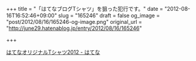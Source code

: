 +++
title = "「はてなブログTシャツ」を狙った犯行です。"
date = "2012-08-16T16:52:46+09:00"
slug = "165246"
draft = false
og_image = "post/2012/08/16/165246-og-image.png"
original_url = "http://june29.hatenablog.jp/entry/2012/08/16/165246"

+++

<p><a href="http://www.hatena.ne.jp/info/hatenatshirts2012">はてなオリジナルTシャツ2012 - はてな</a></p>